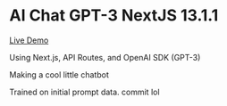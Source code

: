# AI Chat GPT-3 NextJS 13.1.1

[Live Demo](https://gpt-3-ai-chat-bot-prototype.vercel.app/)

Using Next.js, API Routes, and OpenAI SDK (GPT-3)

Making a cool little chatbot 

Trained on initial prompt data. commit lol



